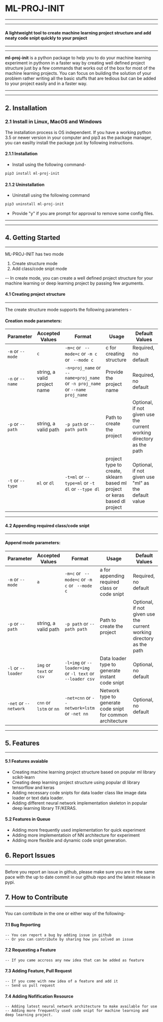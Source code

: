 # ML-PROJ-INIT
----------------------------------------------

----------------------------------------------
#### A lightweight tool to create machine learning project structure and add neaty code snipt quickly to your project

-----------------------------------------------

----------------------------------------------

<p align= "justify">
  
__ml-proj-init__ is a python package to help you to do your machine learning experiment in pythonn in a faster way by creating well defined project structure just by a few commands that works out of the box for most of the machine learning projects. You can focus on building the solution of your problem rather writing all the basic stuffs that are tedious but can be added to your project easily and in a faster way.
</p>

--------------------------------------------------

--------------------------------------------------

## 2. Installation

### 2.1 Install in Linux, MacOS and Windows

The installation process is OS independent. If you have a working python 3.5 or newer version in your computer and pip3 as the package manager, you can easilty install the package just by following instructions.

#### 2.1.1 Installation

* Install using the following command-

```bash
pip3 install ml-proj-init
```


#### 2.1.2 Uninstallation

* Uninstall using the following command

```bash
pip3 uninstall ml-proj-init
```

* Provide "y" if you are prompt for approval to remove some config files.

--------------------------------------------------

--------------------------------------------------

## 4. Getting Started

--------------------------------------------------

ML-PROJ-INIT has two mode

1. Create structure mode
2. Add class/code snipt mode

-- In create mode, you can create a well defined project structure for your machine learning or deep learning project by passing few arguments.

#### 4.1 Creating project structure

------------------------------------------------------

The create structure mode supports the following parameters - 

#### Creation mode parameters:

| Parameter | Accepted Values | Format | Usage | Default Values |
|--------------|--------------------|----------|---------------|---------------------|
| ```-m```  or  ```--mode``` | ```c``` | ```-m=c```  or  ``` --mode=c```  or ```-m c```  or  ``` --mode c``` | c for creating structure | Required, no default |
| ```-n```  or  ```--name``` | string, a valid project name | ```-n=proj_name``` or ```--name=proj_name``` or ```-n proj_name``` or ```--name proj_name``` | Provide the project name | Required, no default |
| ```-p``` or ```--path``` | string, a valid path | ```-p path``` or ```--path path``` | Path to create the project | Optional, if not given use the current working directory as the path |
| ```-t``` or ```--type``` |  ```ml``` or ```dl``` | ```-t=ml``` or ```--type=ml``` or ```-t dl``` or ```--type dl``` | project type to create, sklearn based ml project or keras based dl project | Optional, if not given use "ml" as the default value |

-----------------------------------------------------

#### 4.2 Appending required class/code snipt

-------------------------------------------------------------------------

#### Append mode parameters:

| Parameter | Accepted Values | Format | Usage | Default Values |
|--------------|--------------------|----------|---------------|---------------------|
| ```-m```  or  ```--mode``` | ```a``` | ```-m=c```  or  ``` --mode=c```  or ```-m c```  or  ``` --mode c``` | a for appending required class or code snipt | Required, no default |
| ```-p``` or ```--path``` | string, a valid path | ```-p path``` or ```--path path``` | Path to create the project | Optional, if not given use the current working directory as the path |
| ```-l``` or ```--loader``` | ```img``` or ```text``` or ```csv``` | ```-l=img``` or ```--loader=img``` or ```-l text``` or ```--loader csv``` | Data loader type to generate instant code snipt | Optional, no default |
| ```-net``` or ```--network``` | ```cnn``` or ```lstm``` or ```nn``` | ```-net=cnn``` or ```--network=lstm``` or ```-net nn``` | Network type to generate code snipt for common architecture | Optional, no default |

--------------------------------------------------------------------------

## 5. Features
--------------------------------------------------

#### 5.1 Features avaiable

* Creating machine learning project structure based on popular ml library scikit-learn
* Creating deep learning project structure using popular dl library tensorflow and keras
* Adding necessary code snipts for data loader class like image data loader or text data loader.
* Adding different neural network implementation skeleton in popular deep learning library TF/KERAS.

#### 5.2 Features in Queue

* Adding more frequently used implementation for quick experiment
* Adding more implementatioin of NN architecture for experiment
* Adding more flexible and dynamic code snipt generation.

## 6. Report Issues

--------------------------------------------------
Before you report an issue in github, please make sure you are in the same pace with the up to date commit in our github repo and the latest release in pypi. 


## 7. How to Contribute

--------------------------------------------------

You can contribute in the one or either way of the following-

#### 7.1 Bug Reporting
	-- You can report a bug by adding issue in github
	-- Or you can contribute by sharing how you solved an issue

#### 7.2 Requesting a Feature
	-- If you came accross any new idea that can be added as feature

#### 7.3 Adding Feature, Pull Request
	-- If you come with new idea of a feature and add it
	-- Send us pull request

#### 7.4 Adding Nofification Resource
	-- Adding latest neural network architecture to make available for use
	-- Adding more frequently used code snipt for machine learning and deep learning project.
